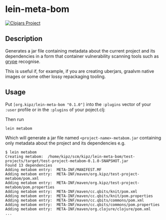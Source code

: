 # lein-meta-bom

[![Clojars Project](https://img.shields.io/clojars/v/org.kipz/lein-meta-bom.svg)](https://clojars.org/org.kipz/lein-meta-bom)

## Description

Generates a jar file containing metadata about the current project and its dependencies in a form that container vulnerability scanning tools such as [grype](https://github.com/anchore/grype) recognise.

This is useful if, for example, if you are creating uberjars, graalvm native images or some other lossy repackaging tooling.

## Usage

Put `[org.kipz/lein-meta-bom "0.1.0"]` into the `:plugins` vector of your `:user`
profile or in the `:plugins` of your poject.clj:

Then run

```shell
lein metabom
```

Which will generate a jar file named `<project-name>-metabom.jar` containing only metadata about the project and its dependencies e.g.

```shell
$ lein metabom
Creating metabom:  /home/kipz/scm/kipz/lein-meta-bom/test-projects/target/test-project-metabom-0.1.0-SNAPSHOT.jar
Found 13 dependencies
Adding metabom entry:  META-INF/MANIFEST.MF
Adding metabom entry:  META-INF/maven/org.kipz/test-project-metabom/pom.xml
Adding metabom entry:  META-INF/maven/org.kipz/test-project-metabom/pom.properties
Adding metabom entry:  META-INF/maven/cc.qbits/knit/pom.xml
Adding metabom entry:  META-INF/maven/cc.qbits/knit/pom.properties
Adding metabom entry:  META-INF/maven/cc.qbits/commons/pom.xml
Adding metabom entry:  META-INF/maven/cc.qbits/commons/pom.properties
Adding metabom entry:  META-INF/maven/org.clojure/clojure/pom.xml
...
```






